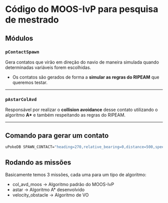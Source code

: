 # Código do MOOS-IvP para pesquisa de mestrado

## Módulos

### `pContactSpawn`  
Gera contatos que virão em direção do navio de maneira simulada quando determinadas variáveis forem escolhidas.  

- Os contatos são gerados de forma a **simular as regras do RIPEAM** que queremos testar.

---

### `pAstarColAvd`  
Responsável por realizar o **collision avoidance** desse contato utilizando o algoritmo **A\*** e também respeitando as regras do RIPEAM.  

---

## Comando para gerar um contato

```bash
uPokeDB SPAWN_CONTACT="heading=270,relative_bearing=0,distance=500,speed=5"
```

## Rodando as missões

Basicamente temos 3 missões, cada uma para um tipo de algoritmo:

- col_avd_moos → Algoritmo padrão do MOOS-IvP  
- astar → Algoritmo A* desenvolvido  
- velocity_obstacle → Algoritmo de VO  

